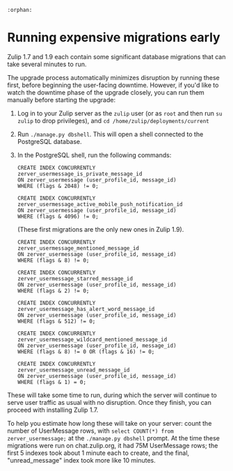 ```eval_rst
:orphan:
```

# Running expensive migrations early

Zulip 1.7 and 1.9 each contain some significant database migrations
that can take several minutes to run.

The upgrade process automatically minimizes disruption by running
these first, before beginning the user-facing downtime. However, if
you'd like to watch the downtime phase of the upgrade closely, you
can run them manually before starting the upgrade:

1. Log in to your Zulip server as the `zulip` user (or as `root` and
   then run `su zulip` to drop privileges), and
   `cd /home/zulip/deployments/current`
2. Run `./manage.py dbshell`. This will open a shell connected to the
   PostgreSQL database.
3. In the PostgreSQL shell, run the following commands:

   ```postgresql
   CREATE INDEX CONCURRENTLY
   zerver_usermessage_is_private_message_id
   ON zerver_usermessage (user_profile_id, message_id)
   WHERE (flags & 2048) != 0;

   CREATE INDEX CONCURRENTLY
   zerver_usermessage_active_mobile_push_notification_id
   ON zerver_usermessage (user_profile_id, message_id)
   WHERE (flags & 4096) != 0;
   ```

   (These first migrations are the only new ones in Zulip 1.9).

   ```postgresql
   CREATE INDEX CONCURRENTLY
   zerver_usermessage_mentioned_message_id
   ON zerver_usermessage (user_profile_id, message_id)
   WHERE (flags & 8) != 0;

   CREATE INDEX CONCURRENTLY
   zerver_usermessage_starred_message_id
   ON zerver_usermessage (user_profile_id, message_id)
   WHERE (flags & 2) != 0;

   CREATE INDEX CONCURRENTLY
   zerver_usermessage_has_alert_word_message_id
   ON zerver_usermessage (user_profile_id, message_id)
   WHERE (flags & 512) != 0;

   CREATE INDEX CONCURRENTLY
   zerver_usermessage_wildcard_mentioned_message_id
   ON zerver_usermessage (user_profile_id, message_id)
   WHERE (flags & 8) != 0 OR (flags & 16) != 0;

   CREATE INDEX CONCURRENTLY
   zerver_usermessage_unread_message_id
   ON zerver_usermessage (user_profile_id, message_id)
   WHERE (flags & 1) = 0;
   ```

These will take some time to run, during which the server will
continue to serve user traffic as usual with no disruption. Once they
finish, you can proceed with installing Zulip 1.7.

To help you estimate how long these will take on your server: count
the number of UserMessage rows, with `select COUNT(*) from zerver_usermessage;`
at the `./manage.py dbshell` prompt. At the time these migrations
were run on chat.zulip.org, it had 75M UserMessage rows; the first 5
indexes took about 1 minute each to create, and the final,
"unread_message" index took more like 10 minutes.
